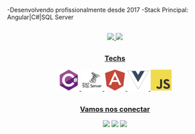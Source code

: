 -Desenvolvendo profissionalmente desde 2017
-Stack Principal: Angular|C#|SQL Server


 ##
 <div align="center">
  <a href="https://github.com/giovannigb" target="_blank">
  <img height="180em" src="https://github-readme-stats.vercel.app/api?username=giovannigb&show_icons=true&theme=github_dark&include_all_commits=true&count_private=true"/>
  <img height="180em" src="https://github-readme-stats.vercel.app/api/top-langs/?username=giovannigb&layout=compact&langs_count=7&theme=github_dark"/>

 ##
 
 ### Techs
<div display = "inline-block">
   <img height="50" alt="CSharp" title="CSharp" src='https://github.com/devicons/devicon/blob/master/icons/csharp/csharp-original.svg'> 
 <img height="50" alt="Sql Server" title="SqlServer" src='https://github.com/devicons/devicon/blob/master/icons/microsoftsqlserver/microsoftsqlserver-plain-wordmark.svg'>
   <img height="50" alt="Angular" title="Angular" src='https://github.com/devicons/devicon/blob/master/icons/angularjs/angularjs-plain.svg'>
   <img height="50" alt="Vue.js" title="Vue.js" src='https://github.com/devicons/devicon/blob/master/icons/vuejs/vuejs-plain.svg'>
   <img height="50" alt="Javascript" title="javascript" src='https://github.com/devicons/devicon/blob/master/icons/javascript/javascript-original.svg'>

 </div>


##
### Vamos nos conectar
 <a href = "mailto:giovannibonacina@hotmail.com"><img src="https://img.shields.io/badge/Microsoft_Outlook-0078D4?style=for-the-badge&logo=microsoft-outlook&logoColor=white" target="_blank"></a>
  <a href="https://www.linkedin.com/in/giovanni-guarnieri-bonacina-15b190124/" target="_blank"><img src="https://img.shields.io/badge/-LinkedIn-%230077B5?style=for-the-badge&logo=linkedin&logoColor=white" target="_blank"></a>
  <a href="https://instagram.com/giovannigb07" target="_blank"><img src="https://img.shields.io/badge/-Instagram-%23E4405F?style=for-the-badge&logo=instagram&logoColor=white" target="_blank"></a> 

 </div>
